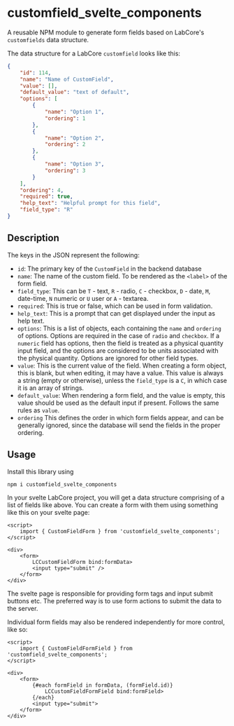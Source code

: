 # customfield_svelte_components

A reusable NPM module to generate form fields based on LabCore's `customfields` data structure.

The data structure for a LabCore `customfield` looks like this:

```json
{
	"id": 114,
	"name": "Name of CustomField",
	"value": [],
	"default_value": "text of default",
	"options": [
		{
			"name": "Option 1",
			"ordering": 1
		},
		{
			"name": "Option 2",
			"ordering": 2
		},
		{
			"name": "Option 3",
			"ordering": 3
		}
	],
	"ordering": 4,
	"required": true,
	"help_text": "Helpful prompt for this field",
	"field_type": "R"
}
```

## Description

The keys in the JSON represent the following:

- `id`: The primary key of the `CustomField` in the backend database
- `name`: The name of the custom field. To be rendered as the `<label>` of the form field.
- `field_type`: This can be `T` - text, `R` - radio, `C` - checkbox, `D` - date, `M`, date-time, `N` numeric or `U` user or `A` - textarea.
- `required`: This is true or false, which can be used in form validation.
- `help_text`: This is a prompt that can get displayed under the input as help text.
- `options`: This is a list of objects, each containing the `name` and `ordering` of options. Options are required in the case of `radio`
  and `checkbox`. If a `numeric` field has options, then the field is treated as a physical quantity input field, and the options are
  considered to be units associated with the physical quantity. Options are ignored for other field types.
- `value`: This is the current value of the field. When creating a form object, this is blank, but when editing, it may have a value.
  This value is always a string (empty or otherwise), unless the `field_type` is a `C`, in which case it is an array of strings.
- `default_value`: When rendering a form field, and the value is empty, this value should be used as the default input if present.
  Follows the same rules as `value`.
- `ordering` This defines the order in which form fields appear, and can be generally ignored, since the database will send the
  fields in the proper ordering.

## Usage

Install this library using

```
npm i customfield_svelte_components
```

In your svelte LabCore project, you will get a data structure comprising of a list of fields like above. You can create a form with them using something like this on your svelte page:

```svelte
<script>
	import { CustomFieldForm } from 'customfield_svelte_components';
</script>

<div>
	<form>
		LCCustomFieldForm bind:formData>
		<input type="submit" />
	</form>
</div>
```

The svelte page is responsible for providing form tags and input submit buttons etc. The preferred way is to use form actions to submit the data to the server.

Individual form fields may also be rendered independently for more control, like so:

```svelte
<script>
    import { CustomFieldFormField } from 'customfield_svelte_components';
</script>

<div>
    <form>
        {#each formField in formData, (formField.id)}
            LCCustomFieldFormField bind:formField>
        {/each}
        <input type="submit">
    </form>
</div>
```
